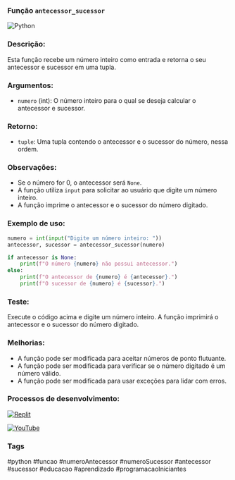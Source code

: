 ### Função `antecessor_sucessor`

<img alt="Python" src="https://img.shields.io/badge/python-%2314354C.svg?style=for-the-badge&logo=python&logoColor=white"/>

### Descrição:

Esta função recebe um número inteiro como entrada e retorna o seu antecessor e sucessor em uma tupla.

### Argumentos:

* `numero` (int): O número inteiro para o qual se deseja calcular o antecessor e sucessor.

### Retorno:

* `tuple`: Uma tupla contendo o antecessor e o sucessor do número, nessa ordem.

### Observações:

* Se o número for 0, o antecessor será `None`.
* A função utiliza `input` para solicitar ao usuário que digite um número inteiro.
* A função imprime o antecessor e o sucessor do número digitado.

### Exemplo de uso:

```python
numero = int(input("Digite um número inteiro: "))
antecessor, sucessor = antecessor_sucessor(numero)

if antecessor is None:
    print(f"O número {numero} não possui antecessor.")
else:
    print(f"O antecessor de {numero} é {antecessor}.")
    print(f"O sucessor de {numero} é {sucessor}.")
```

### Teste:

Execute o código acima e digite um número inteiro. A função imprimirá o antecessor e o sucessor do número digitado.

### Melhorias:

* A função pode ser modificada para aceitar números de ponto flutuante.
* A função pode ser modificada para verificar se o número digitado é um número válido.
* A função pode ser modificada para usar exceções para lidar com erros.

### Processos de desenvolvimento:


[![Replit](https://img.shields.io/badge/Replit-F26207.svg?style=for-the-badge&logo=Replit&logoColor=white)](https://replit.com/@DeiseFreire2022/numeroantecessorsucessor)


[![YouTube](https://img.shields.io/badge/YouTube-FF0000.svg?style=for-the-badge&logo=YouTube&logoColor=white)](https://www.youtube.com/playlist?list=PLZpH1iUcDo5hCRy-PXWZR5xkEwbFw1LB3)

### Tags

#python #funcao #numeroAntecessor #numeroSucessor #antecessor #sucessor #educacao #aprendizado #programacaoIniciantes
